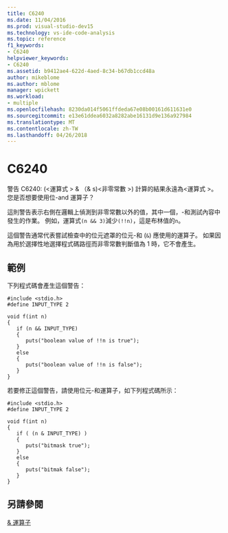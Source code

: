 ```yaml
---
title: C6240
ms.date: 11/04/2016
ms.prod: visual-studio-dev15
ms.technology: vs-ide-code-analysis
ms.topic: reference
f1_keywords:
- C6240
helpviewer_keywords:
- C6240
ms.assetid: b9412ae4-622d-4aed-8c34-b67db1ccd48a
author: mikeblome
ms.author: mblome
manager: wpickett
ms.workload:
- multiple
ms.openlocfilehash: 8230da014f5061ffdeda67e08b00161d611631e0
ms.sourcegitcommit: e13e61ddea6032a8282abe16131d9e136a927984
ms.translationtype: MT
ms.contentlocale: zh-TW
ms.lasthandoff: 04/26/2018
---
```

# <a name="c6240"></a>C6240
警告 C6240: (\<運算式 > & （& s)\<非零常數 >) 計算的結果永遠為\<運算式 >。 您是否想要使用位-and 運算子？

 這則警告表示右側在邏輯上偵測到非零常數以外的值，其中一個，-和測試內容中發生的作業。 例如，運算式`(n && 3)`減少`(!!n)`，這是布林值的`n`。

 這個警告通常代表嘗試檢查中的位元遮罩的位元-和 (`&`) 應使用的運算子。 如果因為用於選擇性地選擇程式碼路徑而非零常數判斷值為 1 時，它不會產生。

## <a name="example"></a>範例
 下列程式碼會產生這個警告：

```
#include <stdio.h>
#define INPUT_TYPE 2

void f(int n)
{
   if (n && INPUT_TYPE)
   {
      puts("boolean value of !!n is true");
   }
   else
   {
      puts("boolean value of !!n is false");
   }
}

```

 若要修正這個警告，請使用位元-和運算子，如下列程式碼所示：

```
#include <stdio.h>
#define INPUT_TYPE 2

void f(int n)
{
   if ( (n & INPUT_TYPE) )
   {
      puts("bitmask true");
   }
   else
   {
      puts("bitmak false");
   }
}
```

## <a name="see-also"></a>另請參閱
 [& 運算子](/dotnet/csharp/language-reference/operators/and-operator)
